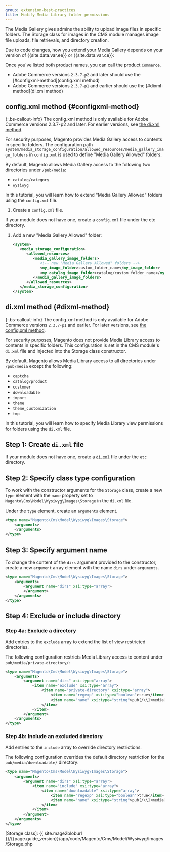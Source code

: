 ```yaml
---
group: extension-best-practices
title: Modify Media Library folder permissions
---
```


The Media Gallery gives admins the ability to upload image files in specific folders. The Storage class for images in the CMS module manages image file uploads, file retrievals, and directory creation.

Due to code changes, how you extend your Media Gallery depends on your version of {{site.data.var.ee}} or {{site.data.var.ce}}:

Once you've listed both product names, you can call the product `Commerce`.

-  Adobe Commerce versions `2.3.7-p2` and later should use the [#configxml-method](config.xml method)
-  Adobe Commerce versions `2.3.7-p1` and earlier should use the [#dixml-method](di.xml method)

## config.xml method {#configxml-method}

{:.bs-callout-info}
The config.xml method is only available for Adobe Commerce versions 2.3.7-p2 and later. For earlier versions, see [the di.xml method](#dixml-method).

For security purposes, Magento provides Media Gallery access to contents in specific folders. The configuration path `system/media_storage_configuration/allowed_resources/media_gallery_image_folders` in `config.xml` is used to define "Media Gallery Allowed" folders.

By default, Magento allows Media Gallery access to the following two directories under `/pub/media`:

-  `catalog/category`
-  `wysiwyg`

In this tutorial, you will learn how to extend "Media Gallery Allowed" folders using the `config.xml` file.

1. Create a `config.xml` file.

 If your module does not have one, create a `config.xml` file under the etc directory.

1. Add a new "Media Gallery Allowed" folder:

   ```xml
   <system>
      <media_storage_configuration>
         <allowed_resources>
            <media_gallery_image_folders>
               <!-- new "Media Gallery Allowed" folders -->
               <my_image_folder>custom_folder_name</my_image_folder>
               <my_catalog_image_folder>catalog/custom_folder_name</my_catalog_image_folder>
            </media_gallery_image_folders>
         </allowed_resources>
      </media_storage_configuration>
   </system>
   ```

## di.xml method {#dixml-method}

{:.bs-callout-info}
The config.xml method is only available for Adobe Commerce versions `2.3.7-p1` and earlier. For later versions, see [the config.xml method](#configxml-method).

For security purposes, Magento does not provide Media Library access to contents in specific folders. This configuration is set in the CMS module's `di.xml` file and injected into the Storage class constructor.

By default, Magento allows Media Library access to all directories under `/pub/media` except the following:

-  `captcha`
-  `catalog/product`
-  `customer`
-  `downloadable`
-  `import`
-  `theme`
-  `theme_customization`
-  `tmp`

In this tutorial, you will learn how to specify Media Library view permissions for folders using the `di.xml` file.

## Step 1: Create `di.xml` file

If your module does not have one, create a [`di.xml`] file under the `etc` directory.

## Step 2: Specify class type configuration

To work with the constructor arguments for the `Storage` class, create a new `type` element with the `name` property set to `Magento\Cms\Model\Wysiwyg\Images\Storage` in the `di.xml` file.

Under the `type` element, create an `arguments` element.

```xml
<type name="Magento\Cms\Model\Wysiwyg\Images\Storage">
    <arguments>
    </arguments>
</type>
```

## Step 3: Specify argument name

To change the content of the `dirs` argument provided to the constructor, create a new `argument` array element with the name `dirs` under `arguments`.

```xml
<type name="Magento\Cms\Model\Wysiwyg\Images\Storage">
    <arguments>
        <argument name="dirs" xsi:type="array">
        </argument>
    </arguments>
</type>
```

## Step 4: Exclude or include directory

### Step 4a: Exclude a directory

Add entries to the `exclude` array to extend the list of view restricted directories.

The following configuration restricts Media Library access to content under `pub/media/private-directory/`:

```xml
<type name="Magento\Cms\Model\Wysiwyg\Images\Storage">
    <arguments>
        <argument name="dirs" xsi:type="array">
            <item name="exclude" xsi:type="array">
                <item name="private-directory" xsi:type="array">
                    <item name="regexp" xsi:type="boolean">true</item>
                    <item name="name" xsi:type="string">pub[/\\]+media[/\\]+private-directory[/\\]*$</item>
                </item>
            </item>
        </argument>
    </arguments>
</type>
```

### Step 4b: Include an excluded directory

Add entries to the `include` array to override directory restrictions.

The following configuration overrides the default directory restriction for the `pub/media/downloadable/` directory:

```xml
<type name="Magento\Cms\Model\Wysiwyg\Images\Storage">
    <arguments>
        <argument name="dirs" xsi:type="array">
            <item name="include" xsi:type="array">
                <item name="downloadable" xsi:type="array">
                    <item name="regexp" xsi:type="boolean">true</item>
                    <item name="name" xsi:type="string">pub[/\\]+media[/\\]+downloadable[/\\]*$</item>
                </item>
            </item>
        </argument>
    </arguments>
</type>
```

[`di.xml`]: {{page.baseurl}}/extension-dev-guide/build/di-xml-file.html
[Storage class]: {{ site.mage2bloburl }}/{{page.guide_version}}/app/code/Magento/Cms/Model/Wysiwyg/Images/Storage.php
